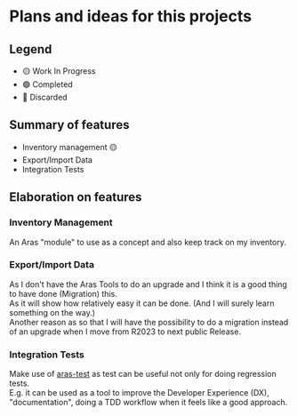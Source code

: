 # Plans and ideas for this projects

## Legend

- 🟡 Work In Progress
- 🟢 Completed
- 🔴 Discarded

## Summary of features
  
- Inventory management 🟡
- Export/Import Data
- Integration Tests

## Elaboration on features

### Inventory Management

An Aras "module" to use as a concept and also keep track on my inventory.

### Export/Import Data

As I don't have the Aras Tools to do an upgrade and I think it is a good thing to have done (Migration) this.  
As it will show how relatively easy it can be done. (And I will surely learn something on the way.)  
Another reason as so that I will have the possibility to do a migration instead of an upgrade when I move from R2023 to next public Release.

### Integration Tests

Make use of [aras-test](https://github.com/polyfacet/aras-tests) as test can be useful not only for doing regression tests.  
E.g. it can be used as a tool to improve the Developer Experience (DX), "documentation", doing a TDD workflow when it feels like a good approach.  
